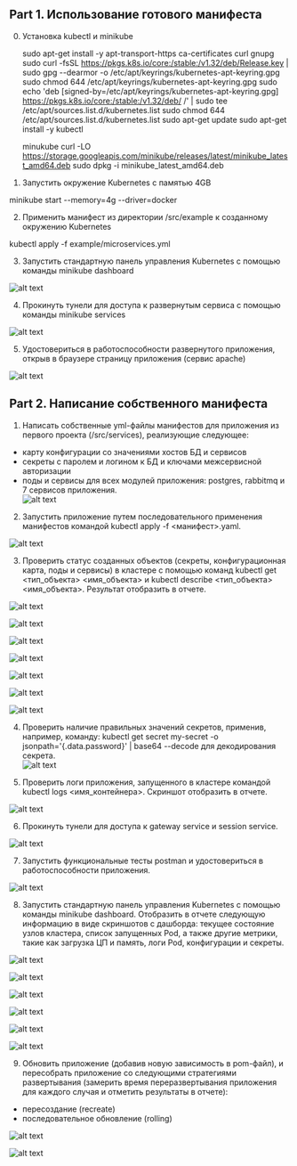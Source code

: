 ## Part 1. Использование готового манифеста

0. Установка kubectl и minikube

    sudo apt-get install -y apt-transport-https ca-certificates curl gnupg
    sudo curl -fsSL https://pkgs.k8s.io/core:/stable:/v1.32/deb/Release.key | sudo gpg --dearmor -o /etc/apt/keyrings/kubernetes-apt-keyring.gpg
    sudo chmod 644 /etc/apt/keyrings/kubernetes-apt-keyring.gpg
    sudo echo 'deb [signed-by=/etc/apt/keyrings/kubernetes-apt-keyring.gpg] https://pkgs.k8s.io/core:/stable:/v1.32/deb/ /' | sudo tee /etc/apt/sources.list.d/kubernetes.list
    sudo chmod 644 /etc/apt/sources.list.d/kubernetes.list
    sudo apt-get update
    sudo apt-get install -y kubectl

    minukube
    curl -LO https://storage.googleapis.com/minikube/releases/latest/minikube_latest_amd64.deb
    sudo dpkg -i minikube_latest_amd64.deb



1. Запустить окружение Kubernetes с памятью 4GB  

minikube start --memory=4g --driver=docker



2. Применить манифест из директории /src/example к созданному окружению Kubernetes

kubectl apply -f example/microservices.yml  

3. Запустить стандартную панель управления Kubernetes с помощью команды minikube dashboard

![alt text](part1/dashboard.png)  

4. Прокинуть тунели для доступа к развернутым сервиса с помощью команды minikube services

![alt text](part1/service.png)  



5. Удостовериться в работоспособности развернутого приложения, открыв в браузере страницу приложения (сервис apache)  

![alt text](part1/servicebrowser.png)   

## Part 2. Написание собственного манифеста  

1. Написать собственные yml-файлы манифестов для приложения из первого проекта (/src/services), реализующие следующее:

* карту конфигурации со значениями хостов БД и сервисов
* секреты с паролем и логином к БД и ключами межсервисной авторизации 
* поды и сервисы для всех модулей приложения: postgres, rabbitmq и 7 сервисов приложения.   
  ![alt text](image.png)  


2. Запустить приложение путем последовательного применения манифестов командой kubectl apply -f <манифест>.yaml.  

![alt text](part2/apply.png)


3. Проверить статус созданных объектов (секреты, конфигурационная карта, поды и сервисы) в кластере с помощью команд kubectl get <тип_объекта> <имя_объекта> и kubectl describe <тип_объекта> <имя_объекта>. Результат отобразить в отчете.  

![alt text](part2/getPodsServices.png)  


![alt text](part2/getSecrandCoonfig.png)   


![alt text](part2/describepods.png)  


![alt text](part2/descrtibepods2.png)  


![alt text](part2/decode.png)  


![alt text](part2/descconfig.png)  


![alt text](part2/descsecret.png)  


4. Проверить наличие правильных значений секретов, применив, например, команду: kubectl get secret my-secret -o jsonpath='{.data.password}' | base64 --decode для декодирования секрета.  
![alt text](part2/decode.png)  

5. Проверить логи приложения, запущенного в кластере командой kubectl logs <имя_контейнера>. Скриншот отобразить в отчете.  

![alt text](part2/logs.png)  



6. Прокинуть тунели для доступа к gateway service и session service.  

![alt text](part2/ports.png)  


7. Запустить функциональные тесты postman и удостовериться в работоспособности приложения.  

![alt text](part2/postnman.png)  


8. Запустить стандартную панель управления Kubernetes с помощью команды minikube dashboard. Отобразить в отчете следующую информацию в виде скриншотов с дашборда: текущее состояние узлов кластера, список запущенных Pod, а также другие метрики, такие как загрузка ЦП и память, логи Pod, конфигурации и секреты.  

![alt text](part2/nodes.png)  


![alt text](part2/pods.png)  


![alt text](part2/cpu.png)  


![alt text](part2/logsDASHBOARD.png)    


![alt text](part2/configmapoDASHBOASRD.png)  


![alt text](part2/secretdash.png)  

9. Обновить приложение (добавив новую зависимость в pom-файл), и пересобрать приложение со следующими стратегиями развертывания (замерить время переразвертывания приложения для каждого случая и отметить результаты в отчете):

* пересоздание (recreate)
* последовательное обновление (rolling)  

![alt text](part2/9.png)  

![alt text](part2/proof.png)